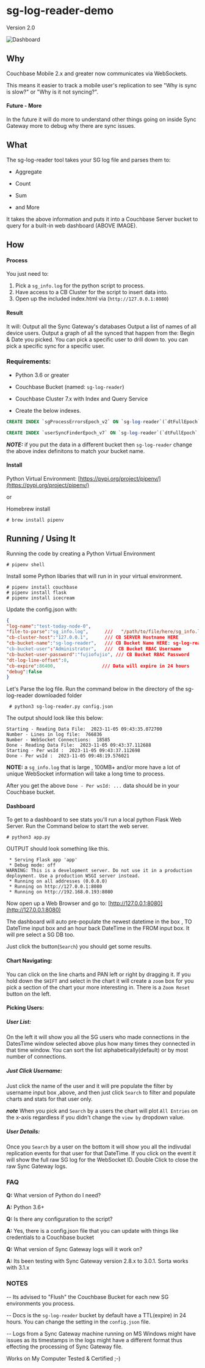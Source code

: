 # sg-log-reader-demo
Version 2.0

![Dashboard](img/sg-log-reader-2.0.png)

## Why

Couchbase Mobile 2.x and greater now communicates via WebSockets.

This means it easier to track a mobile user's replication to see "Why is sync is slow?" or "Why is it not syncing?". 

#### Future - More
In the future it will do more to understand other things going on inside Sync Gateway more to debug why there are sync issues.

## What
The sg-log-reader tool takes your SG log file and parses them to:

* Aggregate

* Count 

* Sum

* and More 

It takes the above information and puts it into a Couchbase Server bucket to query for a built-in web dashboard (ABOVE IMAGE).

## How

#### Process
You just need to:

 1. Pick a `sg_info.log` for the python script to process.
 2. Have access to a CB Cluster for the script to insert data into.
 3. Open up the included index.html via (`http://127.0.0.1:8080`)
 
#### Result
 It will:
   Output all the Sync Gateway's databases
   Output a list of names of all device users.
   Output a graph of all the synced that happen from the: Begin & Date you picked.
   You can pick a specific user to drill down to.
   you can pick a specific sync for a specific user.


### Requirements:

- Python 3.6 or greater

- Couchbase Bucket (named: `sg-log-reader`)

- Couchbase Cluster 7.x with Index and Query Service

- Create the below indexes.

```sql
CREATE INDEX `sgProcessErrorsEpoch_v2` ON `sg-log-reader`(`dtFullEpoch`,`import`,`dcp`,`query`) WHERE (`docType` = "sgErrors")
```

```sql
CREATE INDEX `userSyncFinderEpoch_v7` ON `sg-log-reader`(`dtFullEpoch`,`user`,`sgDb`,`dtDiffSec`,`sentCount`,`errors`,`tRow`,`since`,array_length(`filterBy`),`conflicts`,`pushAttCount`,`pullAttCount`,`pushCount`,`qRow`,`cRow`,`blipC`) WHERE ((`docType` = "byWsId") and (`orphane` = false))
```

***NOTE:*** if you put the data in a different bucket then `sg-log-reader` change the above index definitons to match your bucket name.


#### Install 

Python Virtual Environment:
[https://pypi.org/project/pipenv/](https://pypi.org/project/pipenv/)

or 

Homebrew install

```console
# brew install pipenv
```


## Running / Using It
Running the code by creating a Python Virtual Environment

```console
# pipenv shell 
```


Install some Python libaries that will run in in your virtual environment.

```console
# pipenv install couchbase
# pipenv install flask
# pipenv install icecream
```

Update the config.json with:

 ```json
 {
"log-name":"test-today-node-0",
"file-to-parse":"sg_info.log",	    ///   "/path/to/file/here/sg_info.log" 
"cb-cluster-host":"127.0.0.1",      /// CB SERVER Hostname HERE
"cb-bucket-name":"sg-log-reader",   /// CB Bucket Name HERE: sg-log-reader._default._default
"cb-bucket-user":"Administrator",   ///  CB Bucket RBAC Username
"cb-bucket-user-password":"fujiofujio", /// CB Bucket RBAC Password
"dt-log-line-offset":0,
"cb-expire":86400,                 /// Data will expire in 24 hours
"debug":false
}
 ```

Let's Parse the log file. Run the command below in the directory of the sg-log-reader downloaded folder

```console
 # python3 sg-log-reader.py config.json
```

 The output should look like this below:


```console
Starting - Reading Data File:  2023-11-05 09:43:35.072700
Number - Lines in log file:  766836
Number - WebSocket Connections:  18585
Done - Reading Data File:  2023-11-05 09:43:37.112688
Starting - Per wsId :  2023-11-05 09:43:37.112698
Done - Per wsId :  2023-11-05 09:48:19.576021
```

**NOTE:** a `sg_info.log` that is large , 100MB+ and/or more have a lot of unique WebSocket information will take a long time to process.

After you get the above `Done - Per wsId: ...` data should be in your Couchbase bucket.

#### Dashboard

To get to a dashboard to see stats you'll run a local python Flask Web Server. Run the Command below to start the web server.

```console
# python3 app.py
```

OUTPUT should look something like this.

```console
 * Serving Flask app 'app'
 * Debug mode: off
WARNING: This is a development server. Do not use it in a production deployment. Use a production WSGI server instead.
 * Running on all addresses (0.0.0.0)
 * Running on http://127.0.0.1:8080
 * Running on http://192.168.0.193:8080
```

Now open up a Web Browser and go to: [http://127.0.0.1:8080](http://127.0.0.1:8080)


The dashboard will auto pre-populate the newest datetime in the box , TO DateTime input box and an hour back DateTime in the FROM input box. It will pre select a SG DB too.

Just click the button(`Search`) you should get some results.

#### Chart Navigating:

You can click on the line charts and PAN left or right by dragging it. If you hold down the `SHIFT` and select in the chart it will create a `zoom` box  for you pick a section of the chart your more interesting in. There is a `Zoom Reset` button on the left.

#### Picking Users:

##### User List:

On the left it will show you all the SG users who made connections in the DatesTime window selected above plus how many times they connected in that time window. 
You can sort the list alphabetically(default) or by most number of connections.

##### Just Click Username:
Just click the name of the user and it will pre populate the filter by username input box ,above, and then just click `Search` to filter and populate charts and stats for that user only.

***note*** When you pick and `Search` by a users the chart will plot `All Entries` on the x-axis regardless if you didn't change the `view by` dropdown value.

##### User Details:

Once you `Search` by a user on the bottom it will show you all the indivudal replication events for that user for that DateTime. If you click on the event it will show the full raw SG log for the WebSocket ID. Double Click to close the raw Sync Gateway logs.


### FAQ
**Q:** What version of Python do I need?

**A:** Python 3.6+ 

**Q:** Is there any configuration to the script?

**A:** Yes, there is a config.json file that you can update with things like credentials to a Couchbase bucket


**Q:** What version of Sync Gateway logs will it work on?

**A:** Its been testing with Sync Gateway version 2.8.x to 3.0.1. Sorta works with 3.1.x

### NOTES

-- Its advised to "Flush" the Couchbase Bucket for each new SG environments you process.

-- Docs is the `sg-log-reader` bucket by default have a TTL(expire) in 24 hours. You can change the setting in the `config.json` file.

-- Logs from a Sync Gateway machine running on MS Windows might have issues as its timestamps in the logs might have a different format thus effecting the processing of Sync Gateway file.



Works on My Computer Tested & Certified ;-)